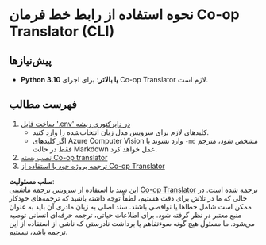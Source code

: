 <!--
CO_OP_TRANSLATOR_METADATA:
{
  "original_hash": "c64ba65e091e5d87385490fa63a8f574",
  "translation_date": "2025-06-12T12:32:58+00:00",
  "source_file": "getting_started/command-line-guide/command-line-guide.md",
  "language_code": "fa"
}
-->
# نحوه استفاده از رابط خط فرمان Co-op Translator (CLI)

## پیش‌نیازها

- **Python 3.10 یا بالاتر**: برای اجرای Co-op Translator لازم است.

## فهرست مطالب

1. [ساخت فایل '.env' در دایرکتوری ریشه](./create-env-file.md)
   - کلیدهای لازم برای سرویس مدل زبان انتخاب‌شده را وارد کنید.
   - اگر کلیدهای Azure Computer Vision وارد نشوند یا `-md` مشخص شود، مترجم فقط در حالت Markdown عمل خواهد کرد.
1. [نصب بسته Co-op translator](./install-package.md)
1. [ترجمه پروژه خود با استفاده از Co-op Translator](./translator-your-project.md)

**سلب مسئولیت**:  
این سند با استفاده از سرویس ترجمه ماشینی [Co-op Translator](https://github.com/Azure/co-op-translator) ترجمه شده است. در حالی که ما در تلاش برای دقت هستیم، لطفاً توجه داشته باشید که ترجمه‌های خودکار ممکن است شامل خطاها یا نواقصی باشند. سند اصلی به زبان مادری آن باید به عنوان منبع معتبر در نظر گرفته شود. برای اطلاعات حیاتی، ترجمه حرفه‌ای انسانی توصیه می‌شود. ما مسئول هیچ گونه سوءتفاهم یا برداشت نادرستی که ناشی از استفاده از این ترجمه باشد، نیستیم.